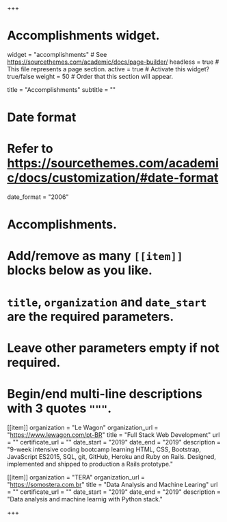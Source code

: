 +++
# Accomplishments widget.
widget = "accomplishments"  # See https://sourcethemes.com/academic/docs/page-builder/
headless = true  # This file represents a page section.
active = true  # Activate this widget? true/false
weight = 50  # Order that this section will appear.

title = "Accomplishments"
subtitle = ""

# Date format
#   Refer to https://sourcethemes.com/academic/docs/customization/#date-format
date_format = "2006"

# Accomplishments.
#   Add/remove as many `[[item]]` blocks below as you like.
#   `title`, `organization` and `date_start` are the required parameters.
#   Leave other parameters empty if not required.
#   Begin/end multi-line descriptions with 3 quotes `"""`.

[[item]]
  organization = "Le Wagon"
  organization_url = "https://www.lewagon.com/pt-BR"
  title = "Full Stack Web Development"
  url = ""
  certificate_url = ""
  date_start = "2019"
  date_end = "2019"
  description = "9-week intensive coding bootcamp learning HTML, CSS, Bootstrap, JavaScript ES2015, SQL, git, GitHub, Heroku and Ruby on Rails. Designed, implemented and shipped to production a Rails prototype."

[[item]]
  organization = "TERA"
  organization_url = "https://somostera.com.br"
  title = "Data Analysis and Machine Learing"
  url = ""
  certificate_url = ""
  date_start = "2019"
  date_end = "2019"
  description = "Data analysis and machine learnig with Python stack."


+++
